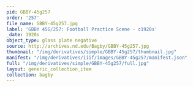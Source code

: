 ```yaml
---
pid: GBBY-45g257
order: '257'
file_name: GBBY-45g257.jpg
label: 'GBBY 45G/257: Football Practice Scene - c1920s'
_date: 1920s
object_type: glass plate negative
source: http://archives.nd.edu/Bagby/GBBY-45g257.jpg
thumbnail: "/img/derivatives/simple/GBBY-45g257/thumbnail.jpg"
manifest: "/img/derivatives/iiif/images/GBBY-45g257/manifest.json"
full: "/img/derivatives/simple/GBBY-45g257/full.jpg"
layout: generic_collection_item
collection: bagby
---
```

